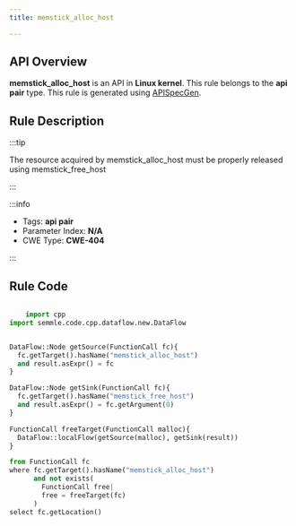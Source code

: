 ```yaml
---
title: memstick_alloc_host

---
```



## API Overview
**memstick_alloc_host** is an API in **Linux kernel**. This rule belongs to the **api pair** type. This rule is generated using [APISpecGen](../../tools/APISpecGen).
## Rule Description

:::tip

The resource acquired by memstick_alloc_host must be properly released using memstick_free_host

:::

:::info

- Tags: **api pair**
- Parameter Index: **N/A**
- CWE Type: **CWE-404**

:::

## Rule Code
```python

    import cpp
import semmle.code.cpp.dataflow.new.DataFlow


DataFlow::Node getSource(FunctionCall fc){
  fc.getTarget().hasName("memstick_alloc_host")
  and result.asExpr() = fc
}

DataFlow::Node getSink(FunctionCall fc){
  fc.getTarget().hasName("memstick_free_host")
  and result.asExpr() = fc.getArgument(0)
}

FunctionCall freeTarget(FunctionCall malloc){
  DataFlow::localFlow(getSource(malloc), getSink(result))
}

from FunctionCall fc
where fc.getTarget().hasName("memstick_alloc_host")
      and not exists(
        FunctionCall free| 
        free = freeTarget(fc)
      )
select fc.getLocation()

    
```